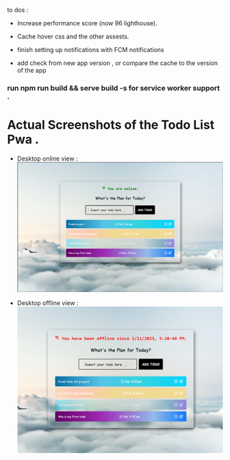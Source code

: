 to dos :

- Increase performance score (now 96 lighthouse).
- Cache hover css and the other assests.

- finish setting up notifications with FCM notifications
- add check from new app version , or compare the cache to the version of the app

### run npm run build && serve build -s for service worker support .

# Actual Screenshots of the Todo List Pwa .

- Desktop online view :
  ![Desktop view](public/assets/screenshots/desktop-view.PNG "Desktop view of the app")

- Desktop offline view :
  ![Offline desktop view](public/assets/screenshots/desktop-offline-view.PNG "Desktop offline view of the app")
